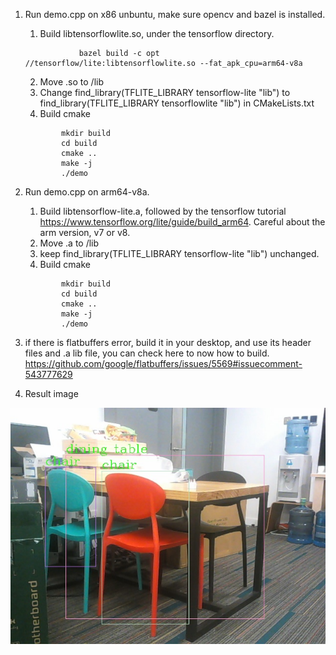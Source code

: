 
1. Run demo.cpp on x86 unbuntu, make sure opencv and bazel is installed.
    1. Build libtensorflowlite.so, under the tensorflow directory.
    ```
                bazel build -c opt //tensorflow/lite:libtensorflowlite.so --fat_apk_cpu=arm64-v8a
    ```
    2. Move .so to /lib
    3. Change find_library(TFLITE_LIBRARY tensorflow-lite "lib") to find_library(TFLITE_LIBRARY tensorflowlite "lib") in CMakeLists.txt
    4. Build cmake
    ```
            mkdir build
            cd build
            cmake ..
            make -j
            ./demo
    ```
2. Run demo.cpp on arm64-v8a.
    1. Build libtensorflow-lite.a, followed by the tensorflow tutorial https://www.tensorflow.org/lite/guide/build_arm64. Careful about the arm version, v7 or v8.
    2. Move .a to /lib
    3. keep find_library(TFLITE_LIBRARY tensorflow-lite "lib") unchanged.
    4. Build cmake
    ```
            mkdir build
            cd build
            cmake ..
            make -j
            ./demo
    ```
3. if there is flatbuffers error, build it in your desktop, and use its header files and .a lib file, you can check here to now how to build. https://github.com/google/flatbuffers/issues/5569#issuecomment-543777629

4. Result image


![Screenshot](result.jpg)
